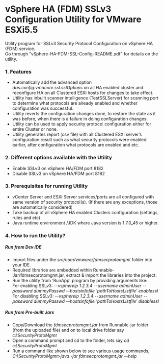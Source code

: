 # vSphere HA (FDM) SSLv3 Configuration Utility for VMware ESXi5.5
Utility program for SSLv3 Security Protocol Configuration on vSphere HA (FDM) service.  
Go through "vSphere-HA-FDM-SSL-Config-README.pdf" for details on the utility.

### 1. Features
* Automatically add the advanced option _das.config.vmacore.ssl.sslOptions_ on all HA enabled cluster and reconfigure HA on all Clustered ESXi hosts for changes to take effect.
* Utility has inbuilt scanner intelligence (TestSSLServer) for scanning port to determine what protocols are already enabled and whether configuration was successful.
* Utility reverts the configuration changes done, to restore the state as it was before, when there is a failure in doing configuration changes.
* Utility can be used to apply security protocol configuration either for entire Cluster or none.
* Utility generates report (csv file) with all Clustered ESXi server’s configuration result such as what security protocols were enabled earlier, after configuration what protocols are enabled and etc.

### 2. Different options available with the Utility
* Enable SSLv3 on vSphere HA/FDM port 8182
* Disable SSLv3 on vSphere HA/FDM port 8182

### 3. Prerequisites for running Utility
* vCenter Server and ESXi Server services/ports are all configured with same version of security protocol(s). (If there are any exceptions, those are automatically considered)
* Take backup of all vSphere HA enabled Clusters configuration (settings, rules and etc) 
* Java runtime environment /JDK where Java version is 1.7.0_45 or higher.

### 4. How to run the Utility?
##### Run from Dev IDE
* Import files under the _src/com/vmware/fdmsecprotomgmt_ folder into your IDE.
* Required libraries are embedded within Runnable-Jar/fdmsecprotomgmt.jar, extract & import the libraries into the project.
* Run the utility from 'RunApp' program by providing arguments like:   
  For enabling SSLv3: _--vsphereip 1.2.3.4  --username adminUser --password dummyPasswd --hostsinfofile 'pathToHostsListfile' enablessl_  
  For disabling SSLv3: _--vsphereip 1.2.3.4  --username adminUser --password dummyPasswd --hostsinfofile 'pathToHostsListfile' disablessl_   
 
##### Run from Pre-built Jars
* Copy/Download the _fdmsecprotomgmt.jar_ from Runnable-jar folder (from the uploaded file) and on to local drive folder say _c:\SecurityProtoMgmt_
* Open a command prompt and cd to the folder, lets say
_cd c:\SecurityProtoMgmt_
* Run a command like shown below to see various usage commands,  
_C:\SecurityProtoMgmt>java -jar fdmsecprotomgmt.jar --help_
